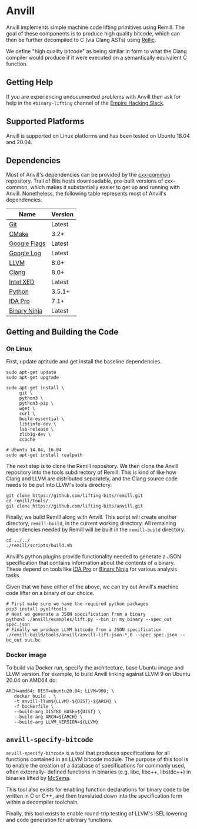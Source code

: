 # Anvill

Anvill implements simple machine code lifting primitives using Remill.
The goal of these components is to produce high quality bitcode,
which can then be further decompiled to C (via Clang ASTs) using
[Rellic](https://github.com/trailofbits/rellic.git).

We define "high quality bitcode" as being similar in form to what the
Clang compiler would produce if it were executed on a semantically
equivalent C function.

<!-- ## Build Status

|       | master |
| ----- | ------ |
| Linux | [![Build Status](https://github.com/lifting-bits/anvill/workflows/CI/badge.svg)](https://github.com/lifting-bits/anvill/actions?query=workflow%3ACI)| -->

## Getting Help

If you are experiencing undocumented problems with Anvill then ask for help in the `#binary-lifting` channel of the [Empire Hacking Slack](https://empireslacking.herokuapp.com/).

## Supported Platforms

Anvill is supported on Linux platforms and has been tested on Ubuntu 18.04 and 20.04.

## Dependencies

Most of Anvill's dependencies can be provided by the [cxx-common](https://github.com/trailofbits/cxx-common) repository. Trail of Bits hosts downloadable, pre-built versions of cxx-common, which makes it substantially easier to get up and running with Anvill. Nonetheless, the following table represents most of Anvill's dependencies.

| Name | Version |
| ---- | ------- |
| [Git](https://git-scm.com/) | Latest |
| [CMake](https://cmake.org/) | 3.2+ |
| [Google Flags](https://github.com/google/glog) | Latest |
| [Google Log](https://github.com/google/glog) | Latest |
| [LLVM](http://llvm.org/) | 8.0+|
| [Clang](http://clang.llvm.org/) | 8.0+ |
| [Intel XED](https://github.com/intelxed/xed) | Latest |
| [Python](https://www.python.org/) | 3.5.1+ |
| [IDA Pro](https://www.hex-rays.com/products/ida) | 7.1+ |
| [Binary Ninja](https://binary.ninja/) | Latest |

## Getting and Building the Code

### On Linux
First, update aptitude and get install the baseline dependencies.

```shell
sudo apt-get update
sudo apt-get upgrade

sudo apt-get install \
     git \
     python3 \
     python3-pip \
     wget \
     curl \
     build-essential \
     libtinfo-dev \
     lsb-release \
     zlib1g-dev \
     ccache

# Ubuntu 14.04, 16.04
sudo apt-get install realpath
```

The next step is to clone the Remill repository. We then clone the Anvill repository into the tools subdirectory of Remill. This is kind of like how Clang and LLVM are distributed separately, and the Clang source code needs to be put into LLVM's tools directory.

```shell
git clone https://github.com/lifting-bits/remill.git
cd remill/tools/
git clone https://github.com/lifting-bits/anvill.git
```

Finally, we build Remill along with Anvill. This script will create another directory, `remill-build`, in the current working directory. All remaining dependencies needed by Remill will be built in the `remill-build` directory.

```shell
cd ../../
./remill/scripts/build.sh
```

Anvill's python plugins provide functionality needed to generate a JSON specification that contains information about the contents of a binary.
These depend on tools like [IDA Pro](https://www.hex-rays.com/products/ida) or [Binary Ninja](https://binary.ninja/) for various analysis tasks.

Given that we have either of the above, we can try out Anvill's machine code lifter on a binary of our choice.

```shell
# First make sure we have the required python packages
pip3 install pyelftools
# Next we generate a JSON specification from a binary
python3 ./anvill/examples/lift.py --bin_in my_binary --spec_out spec.json
# Finally we produce LLVM bitcode from a JSON specification
./remill-build/tools/anvill/anvill-lift-json-*.0 --spec spec.json --bc_out out.bc
```

### Docker image

To build via Docker run, specify the architecture, base Ubuntu image and LLVM version. For example, to build Anvill linking against LLVM 9 on Ubuntu 20.04 on AMD64 do:

```shell
ARCH=amd64; DIST=ubuntu20.04; LLVM=900; \
   docker build . \
   -t anvill-llvm${LLVM}-${DIST}-${ARCH} \
   -f Dockerfile \
   --build-arg DISTRO_BASE=${DIST} \
   --build-arg ARCH=${ARCH} \
   --build-arg LLVM_VERSION=${LLVM}
```

## `anvill-specify-bitcode`

`anvill-specify-bitcode` is a tool that produces specifications for all functions
contained in an LLVM bitcode module. The purpose of this tool is to enable
the creation of a database of specifications for commonly used, often externally-
defined functions in binaries (e.g. libc, libc++, libstdc++) in binaries lifted
by [McSema](https://github.com/lifting-bits/mcsema).

This tool also exists for enabling function declarations for binary code to be
written in C or C++, and then translated down into the specification form within
a decompiler toolchain.

Finally, this tool exists to enable round-trip testing of LLVM's ISEL lowering
and code generation for arbitrary functions.
